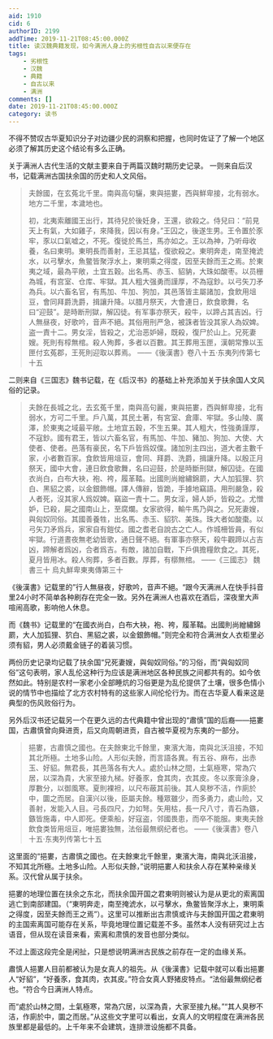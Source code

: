```yaml
---
aid: 1910
cid: 6
authorID: 2199
addTime: 2019-11-21T08:45:00.000Z
title: 读汉魏典籍发现，如今满洲人身上的劣根性自古以来便存在
tags:
    - 劣根性
    - 汉魏
    - 典籍
    - 自古以来
    - 满洲
comments: []
date: 2019-11-21T08:45:00.000Z
category: 读书
---
```


不得不赞叹古华夏知识分子对边疆少民的洞察和把握，也同时佐证了了解一个地区必须了解其历史这个结论有多么正确。

关于满洲人古代生活的文献主要来自于两篇汉魏时期历史记录。 一则来自后汉书，记载满洲古国扶余国的历史和人文风俗。

> 夫餘國，在玄菟北千里。南與高句驪，東與挹婁，西與鮮卑接，北有弱水。地方二千里，本濊地也。
> 
> 初，北夷索離國王出行，其待兒於後妊身，王還，欲殺之。侍兒曰：“前見天上有氣，大如雞子，來降我，因以有身。”王囚之，後遂生男。王令置於豕牢，豕以口氣嘘之，不死。復徙於馬兰，馬亦如之。王以為神，乃听母收養，名曰東明。東明長而善射，王忌其猛，復欲殺之。東明奔走，南至掩淲水，以弓擊水，魚鳖皆聚浮水上，東明乘之得度，因至夫餘而王之焉。於東夷之域，最為平敞，土宜五穀。出名馬、赤玉、貂豽，大珠如酸枣。以员栅為城，有宫室、仓库、牢獄。其人粗大强勇而謹厚，不為寇鈔。以弓矢刀矛為兵。以六畜名官，有馬加、牛加、狗加，其邑落皆主屬諸加，食飲用俎豆，會同拜爵洗爵，揖讓升降。以腊月祭天，大會連日，飲食歌舞，名曰“迎鼓”。是時断刑獄，解囚徒。有军事亦祭天，殺牛，以蹄占其吉凶。行人無昼夜，好歌吟，音声不絕。其俗用刑严急，被誅者皆没其家人為奴婢。盗一責十二。男女淫，皆殺之，尤治恶妒婦，既殺，復尸於山上。兄死妻嫂。死則有椁無棺。殺人殉葬，多者以百數。其王葬用玉匣，漢朝常豫以玉匣付玄菟郡，王死則迎取以葬焉。 ——《後漢書》卷八十五·东夷列传第七十五

二则来自《三国志》魏书记载，在《后汉书》的基础上补充添加关于扶余国人文风俗的记录。

> 夫餘在長城之北，去玄菟千里，南與高句麗，東與挹婁，西與鮮卑接，北有弱水，方可二千里。戶八萬，其民土著，有宮室、倉庫、牢獄。多山陵、廣澤，於東夷之域最平敞。土地宜五穀，不生五果。其人粗大，性強勇謹厚，不寇鈔。國有君王，皆以六畜名官，有馬加、牛加、豬加、狗加、大使、大使者、使者。邑落有豪民，名下戶皆爲奴僕。諸加別主四出，道大者主數千家，小者數百家。食飲皆用俎豆，會同、拜爵、洗爵，揖讓升降。以殷正月祭天，國中大會，連日飲食歌舞，名曰迎鼓，於是時斷刑獄，解囚徒。在國衣尚白，白布大袂，袍、袴，履革鞜。出國則尚繒繡錦罽，大人加狐狸、狖白、黑貂之裘，以金銀飾帽。譯人傳辭，皆跪，手據地竊語。用刑嚴急，殺人者死，沒其家人爲奴婢。竊盜一責十二。男女淫，婦人妒，皆殺之。尤憎妒，已殺，屍之國南山上，至腐爛。女家欲得，輸牛馬乃與之。兄死妻嫂，與匈奴同俗。其國善養牲，出名馬、赤玉、貂狖、美珠。珠大者如酸棗。以弓矢刀矛爲兵，家家自有鎧仗。國之耆老自說古之亡人。作城柵皆員，有似牢獄。行道晝夜無老幼皆歌，通日聲不絕。有軍事亦祭天，殺牛觀蹄以占吉凶，蹄解者爲凶，合者爲吉。有敵，諸加自戰，下戶俱擔糧飲食之。其死，夏月皆用冰。殺人徇葬，多者百數。厚葬，有槨無棺。 ——《三國志》 魏書三十 烏丸鮮卑東夷傳第三十

《後漢書》记载里的”行人無昼夜，好歌吟，音声不絕。“跟今天满洲人在快手抖音里24小时不简单各种刷存在完全一致。另外在满洲人也喜欢在酒后，深夜里大声喧闹高歌，影响他人休息。

而《魏书》记载里的“在國衣尚白，白布大袂，袍、袴，履革鞜。出國則尚繒繡錦罽，大人加狐狸、狖白、黑貂之裘，以金銀飾帽。”则完全和符合满洲女人衣柜里必须有貂，男人必须戴金链子的着装习惯。

两份历史记录均记载了扶余国“兄死妻嫂，與匈奴同俗。”的习俗，而“與匈奴同俗”这句表明，家人乱伦这种行为应该是满洲地区各种民族之间都共有的。如今依然如此。特别是农村一家老小全部睡炕的习俗更是为乱伦提供了土壤，很多色情小说的情节中也描绘了北方农村特有的这些家人间伦伦行为。而在古华夏人看来这是典型的伤风败俗行为。

另外后汉书还记载另一个在更久远的古代典籍中曾出现的“肅慎”国的后裔——挹婁国，古肅慎曾向舜进贡，后又向周朝进贡，自古被华夏视为东夷的一部分。

> 挹婁，古肅慎之國也。在夫餘東北千餘里，東濱大海，南與北沃沮接，不知其北所極。土地多山险。人形似夫餘，而言語各異。有五谷、麻布，出赤玉、好貂。無君長，其邑落各有大人。處於山林之間，土氣極寒，常為穴居，以深為貴，大家至接九梯。好養豕，食其肉，衣其皮。冬以豕膏涂身，厚數分，以御風寒。夏則裸袒，以尺布蔽其前後。其人臭秽不洁，作廁於中，圜之而居。自漢兴以後，臣屬夫餘。種眾雖少，而多勇力，處山险，又善射，发能入人目。弓長四尺，力如弩。矢用枯，長一尺八寸，青石為鏃，鏃皆施毒，中人即死。便乘船，好寇盗，邻國畏患，而卒不能服。東夷夫餘飲食类皆用俎豆，唯挹婁独無，法俗最無纲纪者也。 ——《後漢書》卷八十五·东夷列传第七十五

这里面的“挹婁，古肅慎之國也。在夫餘東北千餘里，東濱大海，南與北沃沮接，不知其北所極。土地多山险。人形似夫餘，”说明挹婁人和扶余人存在某种亲缘关系。汉代曾从属于扶余。

挹婁的地理位置在扶余之东北，而扶余国开国之君東明则被认为是从更北的索离国逃亡到南部建国。（“東明奔走，南至掩淲水，以弓擊水，魚鳖皆聚浮水上，東明乘之得度，因至夫餘而王之焉”）。这里可以推断出古肃慎或许与夫餘国开国之君東明的主国索离国可能存在关系，毕竟地理位置记载差不多。虽然本人没有研究过上古语音，但从现在读音来看，索离和肃慎的发音也部分类似。

不过上面这段完全是闲扯，只是想说明满洲古民族之前存在一定的血缘关系。

肅慎人挹婁人目前都被认为是女真人的祖先。从《後漢書》记载中就可以看出挹婁人“好貂”，“好養豕，食其肉，衣其皮。”符合女真人野猪皮特点。“法俗最無纲纪者也。“符合今日满洲人特点。

而“處於山林之間，土氣極寒，常為穴居，以深為貴，大家至接九梯。”“其人臭秽不洁，作廁於中，圜之而居。”从这些文字里可以看出，女真人的文明程度在满洲各民族里都是最低的。上千年来不会建筑，连排泄设施都不具备。
